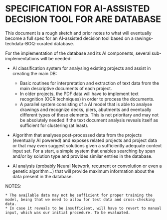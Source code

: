 # SPECIFICATION FOR AI-ASSISTED DECISION TOOL FOR ARE DATABASE

This document is a rough sketch and prior notes to what will eventually become a full spec for an AI-assisted decision tool based on a rawings-techdata-BOQ-curated database.

For the implementation of the database and its AI components, several sub-implementations will be needed:

* AI classification system for analysing existing projects and assist in creating the main DB:
    * Basic routines for interpretation and extraction of text data from the main descriptive documents of each project.
    * In older projects, the PDF data will have to implement text recognition (OCR techniques) in order to process the documents. 
    * A parallel system consisting of a AI model that is able to analyse drawings and recognize decks, piers, abutments and eventually different types of these elements. This is not prioritary and may not be absolutely needed if the text document analysis reveals itself as sufficient for clustering (at least).

* Algorithm that analyses post-processed data from the projects (eventually AI powered) and exposes related projects and project data or that may even suggest solutions given a sufficiently adequate context input set. For a start, a simple system that enables searching by span and/or by solution type and provides similar entries in the database.

* AI analysis (probably Neural Network, recurrent or convolution or even a genetic algorithm...) that will provide maximum information about the data present in the database.

NOTES:

    * The available data may not be sufficient for proper training the model, being that we need to allow for test data and cross-checking data.
    * In case it reveals to be insufficient, will have to revert to manual input, which was our initial procedure. To be evaluated.

